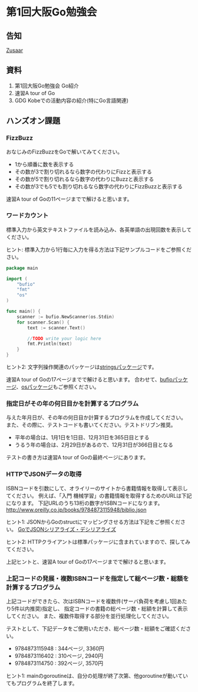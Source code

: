 第1回大阪Go勉強会
============

## 告知
[Zusaar](http://www.zusaar.com/event/1010007)


## 資料
1. 第1回大阪Go勉強会 Go紹介
1. 速習A tour of Go
1. GDG Kobeでの活動内容の紹介(特にGo言語関連)


## ハンズオン課題

### FizzBuzz
おなじみのFizzBuzzをGoで解いてみてください。
* 1から順番に数を表示する
* その数が3で割り切れるなら数字の代わりにFizzと表示する
* その数が5で割り切れるなら数字の代わりにBuzzと表示する
* その数が3でも5でも割り切れるなら数字の代わりにFizzBuzzと表示する

速習A tour of Goの11ページまでで解けると思います。


### ワードカウント
標準入力から英文テキストファイルを読み込み、各英単語の出現回数を表示してください。

ヒント: 標準入力から1行毎に入力を得る方法は下記サンプルコードをご参照ください。

```go
package main

import (
	"bufio"
	"fmt"
	"os"
)

func main() {
	scanner := bufio.NewScanner(os.Stdin)
	for scanner.Scan() {
		text := scanner.Text()

		//TODO write your logic here
		fmt.Println(text)
	}
}
```

ヒント2: 文字列操作関連のパッケージは[stringsパッケージ](http://golang.org/pkg/strings/)です。

速習A tour of Goの17ページまでで解けると思います。
合わせて、[bufioパッケージ](http://golang.org/pkg/bufio/)、[osパッケージ](http://golang.org/pkg/os/)もご参照ください。


### 指定日がその年の何日目かを計算するプログラム
与えた年月日が、その年の何日目か計算するプログラムを作成してください。
また、その際に、テストコードも書いてください。テストドリブン推奨。

* 平年の場合は、1月1日を1日目、12月31日を365日目とする
* うるう年の場合は、2月29日があるので、12月31日が366日目となる

テストの書き方は速習A tour of Goの最終ページにあります。


### HTTPでJSONデータの取得
ISBNコードを引数にして、オライリーのサイトから書籍情報を取得して表示してください。
例えば、「入門 機械学習」の書籍情報を取得するためのURLは下記になります。
下記URLのうち13桁の数字がISBNコードになります。
http://www.oreilly.co.jp/books/9784873115948/biblio.json

ヒント1: JSONからGoのstructにマッピングさせる方法は下記をご参照ください。
[GoでJSONシリアライズ・デシリアライズ](http://qiita.com/todogzm/items/b2250aa2acc12cdd50f7)

ヒント2: HTTPクライアントは標準パッケージに含まれていますので、探してみてください。

上記ヒントと、速習A tour of Goの17ページまでで解けると思います。


### 上記コードの発展・複数ISBNコードを指定して総ページ数・総額を計算するプログラム
上記コードができたら、次はISBNコードを複数件(サーバ負荷を考慮し1回あたり5件以内推奨)指定し、
指定コードの書籍の総ページ数・総額を計算して表示してください。
また、複数件取得する部分を並行処理化してください。

テストとして、下記データをご使用いただき、総ページ数・総額をご確認ください。
* 9784873115948 : 344ページ, 3360円
* 9784873116402 : 310ページ, 2940円
* 9784873114750 : 392ページ, 3570円

ヒント1: mainのgoroutineは、自分の処理が終了次第、他goroutineが動いていてもプログラムを終了します。

